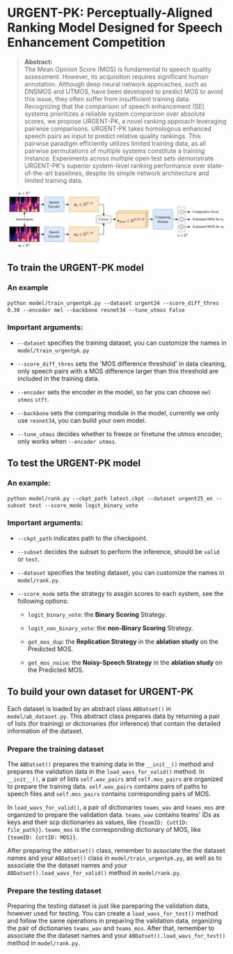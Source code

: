 # URGENT-PK: Perceptually-Aligned Ranking Model Designed for Speech Enhancement Competition

>**Abstract:**<br>
The Mean Opinion Score (MOS) is fundamental to speech quality assessment. However, its acquisition requires significant human annotation. Although deep neural network approaches, such as DNSMOS and UTMOS, have been developed to predict MOS to avoid this issue, they often suffer from insufficient training data. Recognizing that the comparison of speech enhancement (SE) systems prioritizes a reliable system comparison over absolute scores, we propose URGENT-PK, a novel ranking approach leveraging pairwise comparisons. URGENT-PK takes homologous enhanced speech pairs as input to predict relative quality rankings. This pairwise paradigm efficiently utilizes limited training data, as all pairwise permutations of multiple systems constitute a training instance. Experiments across multiple open test sets demonstrate URGENT-PK's superior system-level ranking performance over state-of-the-art baselines, despite its simple network architecture and limited training data.

![image](local/model.png)

## To train the URGENT-PK model

### An example

```
python model/train_urgentpk.py --dataset urgent24 --score_diff_thres 0.30 --encoder mel --backbone resnet34 --tune_utmos False
```

### Important arguments:

* `--dataset` specifies the training dataset, you can customize the names in `model/train_urgentpk.py`
    
* `--score_diff_thres` sets the 'MOS difference threshold' in data cleaning, only speech pairs with a MOS difference larger than this threshold are included in the training data.

* `--encoder` sets the encoder in the model, so far you can choose `mel` `utmos` `stft`.

* `--backbone` sets the comparing module in the model, currently we only use `resnet34`, you can build your own model.

* `--tune_utmos` decides whether to freeze or finetune the utmos encoder, only works when `--encoder utmos`.

## To test the URGENT-PK model

### An example:

```
python model/rank.py --ckpt_path latest.ckpt --dataset urgent25_en --subset test --score_mode logit_binary_vote
```

### Important arguments:

* `--ckpt_path` indicates path to the checkpoint.

* `--subset` decides the subset to perform the inference, should be `valid` or `test`.

* `--dataset` specifies the testing dataset, you can customize the names in `model/rank.py`.

* `--score_mode` sets the strategy to assgin scores to each system, see the following options:

    * `logit_binary_vote`: the **Binary Scoring** Strategy.

    * `logit_non_binary_vote`: the **non-Binary Scoring** Strategy.

    * `get_mos_dup`: the **Replication Strategy** in the **ablation study** on the Predicted MOS.

    * `get_mos_noise`: the **Noisy-Speech Strategy** in the **ablation study** on the Predicted MOS.

## To build your own dataset for URGENT-PK

Each dataset is loaded by an abstract class `ABDatset()` in `model/ab_dataset.py`. This abstract class prepares data by returning a pair of lists (for training) or dictionaries (for inference) that contain the detailed information of the dataset.

### Prepare the training dataset

The `ABDatset()` prepares the training data in the `__init__()` method and prepares the validation data in the `load_wavs_for_valid()` method. In `__init__()`, a pair of lists `self.wav_pairs` and `self.mos_pairs` are organized to prepare the training data. `self.wav_pairs` contains pairs of paths to speech files and `self.mos_pairs` contains corresponding pairs of MOS.

In `load_wavs_for_valid()`, a pair of dictionaries `teams_wav` and `teams_mos` are organized to prepare the validation data. `teams_wav` contains teams' IDs as keys and their scp dictionaries as values, like `{teamID: {uttID: file_path}}`. `teams_mos` is the corresponding dictionary of MOS, like `{teamID: {uttID: MOS}}`.

After preparing the `ABDatset()` class, remember to associate the the dataset names and your `ABDatset()` class in `model/train_urgentpk.py`, as well as to associate the the dataset names and your `ABDatset().load_wavs_for_valid()` method in `model/rank.py`.

### Prepare the testing dataset

Preparing the testing dataset is just like pareparing the validation data, however used for testing. You can create a `load_wavs_for_test()` method and follow the same operations in preparing the validation data, organizing the pair of dictionaries `teams_wav` and `teams_mos`. After that, remember to associate the the dataset names and your `ABDatset().load_wavs_for_test()` method in `model/rank.py`.
